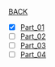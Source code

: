 [BACK](../README.md)
- [x] [Part_01](./part_01/README.md)
- [ ] [Part_02](./part_02/README.md)
- [ ] [Part_03](./part_03/README.md)
- [ ] [Part_04](./part_04/README.md)